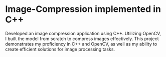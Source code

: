# Image-Compression implemented in C++
Developed an image compression application using C++. Utilizing OpenCV, I built the model from scratch to compress images effectively. This project demonstrates my proficiency in C++ and OpenCV, as well as my ability to create efficient solutions for image processing tasks.
